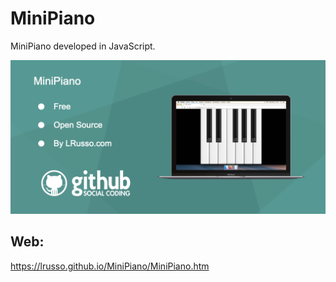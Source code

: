 # MiniPiano

MiniPiano developed in JavaScript.

![alt screenshot](https://raw.githubusercontent.com/lrusso/MiniPiano/master/MiniPiano.png)

## Web:

https://lrusso.github.io/MiniPiano/MiniPiano.htm
